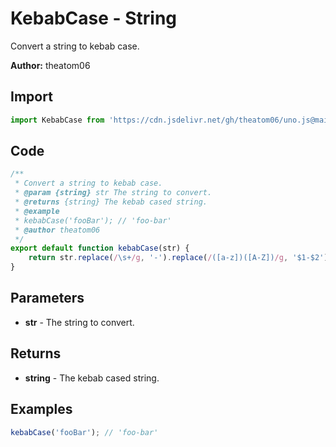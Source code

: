 # KebabCase - String
Convert a string to kebab case.

**Author:** theatom06

## Import 

```js
import KebabCase from 'https://cdn.jsdelivr.net/gh/theatom06/uno.js@main/lib/String/TITLE';
```

## Code
```js
/**
 * Convert a string to kebab case.
 * @param {string} str The string to convert.
 * @returns {string} The kebab cased string.
 * @example
 * kebabCase('fooBar'); // 'foo-bar'
 * @author theatom06
 */
export default function kebabCase(str) {
    return str.replace(/\s+/g, '-').replace(/([a-z])([A-Z])/g, '$1-$2').toLowerCase();
}
```

## Parameters
* **str** - The string to convert.


## Returns
* **string** - The kebab cased string.


## Examples
```js
kebabCase('fooBar'); // 'foo-bar'

```
